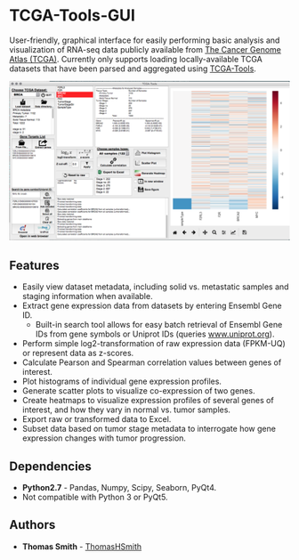 # TCGA-Tools-GUI
User-friendly, graphical interface for easily performing basic analysis and visualization of RNA-seq data publicly available from [The Cancer Genome Atlas (TCGA)](https://cancergenome.nih.gov/).  Currently only supports loading locally-available TCGA datasets that have been parsed and aggregated using [TCGA-Tools](https://github.com/ThomasHSmith/TCGA-Tools).

![image](screens/example.png)

## Features
- Easily view dataset metadata, including solid vs. metastatic samples and staging information when available.
- Extract gene expression data from datasets by entering Ensembl Gene ID.
	- Built-in search tool allows for easy batch retrieval of Ensembl Gene IDs from gene symbols or Uniprot IDs (queries www.uniprot.org).
- Perform simple log2-transformation of raw expression data (FPKM-UQ) or represent data as z-scores.
- Calculate Pearson and Spearman correlation values between genes of interest.
- Plot histograms of individual gene expression profiles.
- Generate scatter plots to visualize co-expression of two genes.
- Create heatmaps to visualize expression profiles of several genes of interest, and how they vary in normal vs. tumor samples.
- Export raw or transformed data to Excel.
- Subset data based on tumor stage metadata to interrogate how gene expression changes with tumor progression.

## Dependencies
- **Python2.7** - Pandas, Numpy, Scipy, Seaborn, PyQt4.
- Not compatible with Python 3 or PyQt5.


## Authors

* **Thomas Smith** - [ThomasHSmith](https://github.com/ThomasHSmith)
